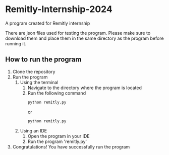 # Remitly-Internship-2024
A program created for Remitly internship

There are json files used for testing the program. Please make sure to download them and place them in the same directory as the program before running it.

## How to run the program
1. Clone the repository
2. Run the program
    1. Using the terminal
        1. Navigate to the directory where the program is located
        2. Run the following command
            ```bash
            python remitly.py
            ```
           or
            ```bash
            python remitly.py
            ```
    2. Using an IDE
        1. Open the program in your IDE
        2. Run the program 'remitly.py'
3. Congratulations! You have successfully run the program
